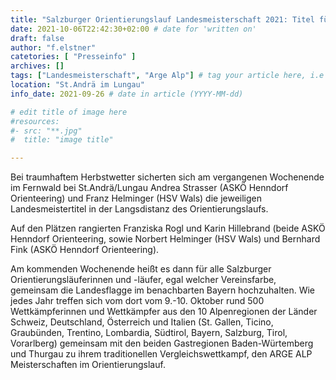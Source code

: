 ```yaml
---
title: "Salzburger Orientierungslauf Landesmeisterschaft 2021: Titel für Andrea Strasser und Franz Helminger im Lungau"
date: 2021-10-06T22:42:30+02:00 # date for 'written on'
draft: false
author: "f.elstner"
catetories: [ "Presseinfo" ]
archives: []
tags: ["Landesmeisterschaft", "Arge Alp"] # tag your article here, i.e ["Austria Cup", "Robert Merl"]
location: "St.Andrä im Lungau"
info_date: 2021-09-26 # date in article (YYYY-MM-dd)

# edit title of image here
#resources:
#- src: "**.jpg"
#  title: "image title"

---
```


Bei traumhaftem Herbstwetter sicherten sich am vergangenen Wochenende im Fernwald bei St.Andrä/Lungau Andrea Strasser (ASKÖ Henndorf Orienteering) und Franz Helminger (HSV Wals) die jeweiligen Landesmeistertitel in der Langsdistanz des Orientierungslaufs.

<!--more-->

 Auf den Plätzen rangierten Franziska Rogl und Karin Hillebrand (beide ASKÖ Henndorf Orienteering, sowie Norbert Helminger (HSV Wals) und Bernhard Fink (ASKÖ Henndorf Orienteering).

Am kommenden Wochenende heißt es dann für alle Salzburger Orientierungsläuferinnen und -läufer, egal welcher Vereinsfarbe, gemeinsam die Landesflagge im benachbarten Bayern hochzuhalten. Wie jedes Jahr treffen sich vom dort vom 9.-10. Oktober rund 500 Wettkämpferinnen und Wettkämpfer aus den 10 Alpenregionen der Länder Schweiz, Deutschland, Österreich und Italien  (St. Gallen, Ticino, Graubünden, Trentino, Lombardia, Südtirol, Bayern, Salzburg, Tirol, Vorarlberg) gemeinsam mit den beiden Gastregionen Baden-Würtemberg und Thurgau zu ihrem traditionellen Vergleichswettkampf, den ARGE ALP Meisterschaften im Orientierungslauf. 
